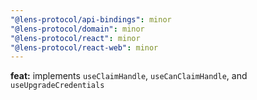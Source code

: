 ```yaml
---
"@lens-protocol/api-bindings": minor
"@lens-protocol/domain": minor
"@lens-protocol/react": minor
"@lens-protocol/react-web": minor
---
```


**feat:** implements `useClaimHandle`, `useCanClaimHandle`, and `useUpgradeCredentials`
